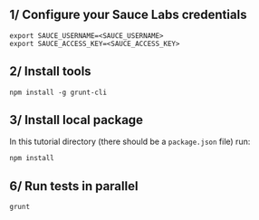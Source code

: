 ## 1/ Configure your Sauce Labs credentials

```
export SAUCE_USERNAME=<SAUCE_USERNAME>
export SAUCE_ACCESS_KEY=<SAUCE_ACCESS_KEY>
```

## 2/ Install tools

```
npm install -g grunt-cli
```

## 3/ Install local package

In this tutorial directory (there should be a `package.json` file) run:

```
npm install
```

## 6/ Run tests in parallel

```
grunt
```
